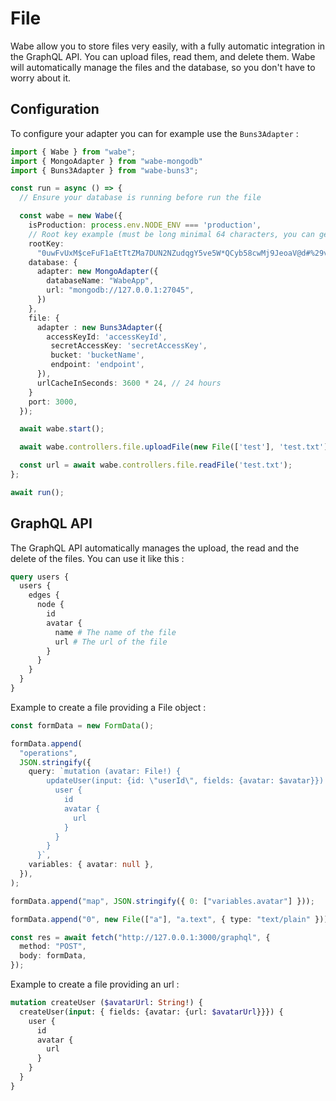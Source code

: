 # File

Wabe allow you to store files very easily, with a fully automatic integration in the GraphQL API. You can upload files, read them, and delete them. Wabe will automatically manage the files and the database, so you don't have to worry about it.

## Configuration

To configure your adapter you can for example use the `Buns3Adapter` :

```ts
import { Wabe } from "wabe";
import { MongoAdapter } from "wabe-mongodb"
import { Buns3Adapter } from "wabe-buns3";

const run = async () => {
  // Ensure your database is running before run the file

  const wabe = new Wabe({
    isProduction: process.env.NODE_ENV === 'production',
    // Root key example (must be long minimal 64 characters, you can generate it online)
    rootKey:
      "0uwFvUxM$ceFuF1aEtTtZMa7DUN2NZudqgY5ve5W*QCyb58cwMj9JeoaV@d#%29v&aJzswuudVU1%nAT+rxS0Bh&OkgBYc0PH18*",
    database: {
      adapter: new MongoAdapter({
        databaseName: "WabeApp",
        url: "mongodb://127.0.0.1:27045",
      })
    },
    file: {
      adapter : new Buns3Adapter({
        accessKeyId: 'accessKeyId',
         secretAccessKey: 'secretAccessKey',
         bucket: 'bucketName',
         endpoint: 'endpoint',
      }),
      urlCacheInSeconds: 3600 * 24, // 24 hours
    }
    port: 3000,
  });

  await wabe.start();

  await wabe.controllers.file.uploadFile(new File(['test'], 'test.txt'));

  const url = await wabe.controllers.file.readFile('test.txt');
};

await run();
```

## GraphQL API

The GraphQL API automatically manages the upload, the read and the delete of the files. You can use it like this :

```graphql
query users {
  users {
    edges {
      node {
        id
        avatar {
          name # The name of the file
          url # The url of the file
        }
      }
    }
  }
}
```

Example to create a file providing a File object :

```ts
const formData = new FormData();

formData.append(
  "operations",
  JSON.stringify({
    query: `mutation (avatar: File!) {
        updateUser(input: {id: \"userId\", fields: {avatar: $avatar}}) {
          user {
            id
            avatar {
              url
            }
          }
        }
      }`,
    variables: { avatar: null },
  }),
);

formData.append("map", JSON.stringify({ 0: ["variables.avatar"] }));

formData.append("0", new File(["a"], "a.text", { type: "text/plain" }));

const res = await fetch("http://127.0.0.1:3000/graphql", {
  method: "POST",
  body: formData,
});
```

Example to create a file providing an url :

```graphql
mutation createUser ($avatarUrl: String!) {
  createUser(input: { fields: {avatar: {url: $avatarUrl}}}) {
    user {
      id
      avatar {
        url
      }
    }
  }
}
```
